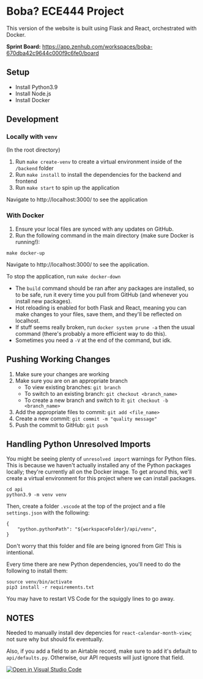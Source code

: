 # Boba? ECE444 Project
This version of the website is built using Flask and React, orchestrated with Docker.

**Sprint Board:** https://app.zenhub.com/workspaces/boba-670dba42c9644c000f9c6fe0/board

## Setup
* Install Python3.9
* Install Node.js
* Install Docker


## Development

### Locally with `venv`
(In the root directory)
1. Run `make create-venv` to create a virtual environment inside of the `/backend` folder
2. Run `make install` to install the dependencies for the backend and frontend
3. Run `make start` to spin up the application

Navigate to http://localhost:3000/ to see the application

### With Docker 
1. Ensure your local files are synced with any updates on GitHub.
2. Run the following command in the main directory (make sure Docker is running!):
```
make docker-up
```

Navigate to http://localhost:3000/ to see the application.

To stop the application, run `make docker-down`


* The `build` command should be ran after any packages are installed, so to be safe, run it every time you pull from GitHub (and whenever you install new packages).
* Hot reloading is enabled for both Flask and React, meaning you can make changes to your files, save them, and they'll be reflected on localhost.
* If stuff seems really broken, run `docker system prune -a` then the usual command (there's probably a more efficient way to do this).
* Sometimes you need a `-V` at the end of the command, but idk.

## Pushing Working Changes
1. Make sure your changes are working
2. Make sure you are on an appropriate branch
    * To view existing branches: `git branch`
    * To switch to an existing branch: `git checkout <branch_name>`
    * To create a new branch and switch to it: `git checkout -b <branch_name>`
3. Add the appropriate files to commit: `git add <file_name>`
4. Create a new commit: `git commit -m "quality message"`
5. Push the commit to GitHub: `git push`

## Handling Python Unresolved Imports
You might be seeing plenty of `unresolved import` warnings for Python files. This is because we haven't actually installed any of the Python packages locally; they're currently all on the Docker image. To get around this, we'll create a virtual environment for this project where we can install packages.
```
cd api
python3.9 -m venv venv
```
Then, create a folder `.vscode` at the top of the project and a file `settings.json` with the following:
```
{
    "python.pythonPath": "${workspaceFolder}/api/venv",
}
```
Don't worry that this folder and file are being ignored from Git! This is intentional.

Every time there are new Python dependencies, you'll need to do the following to install them:
```
source venv/bin/activate
pip3 install -r requirements.txt
```
You may have to restart VS Code for the squiggly lines to go away.

## NOTES
Needed to manually install dev depencies for `react-calendar-month-view`; not sure why but should fix eventually.

Also, if you add a field to an Airtable record, make sure to add it's default to `api/defaults.py`. Otherwise, our API requests will just ignore that field.


[![Open in Visual Studio Code](https://classroom.github.com/assets/open-in-vscode-2e0aaae1b6195c2367325f4f02e2d04e9abb55f0b24a779b69b11b9e10269abc.svg)](https://classroom.github.com/online_ide?assignment_repo_id=15973525&assignment_repo_type=AssignmentRepo)
